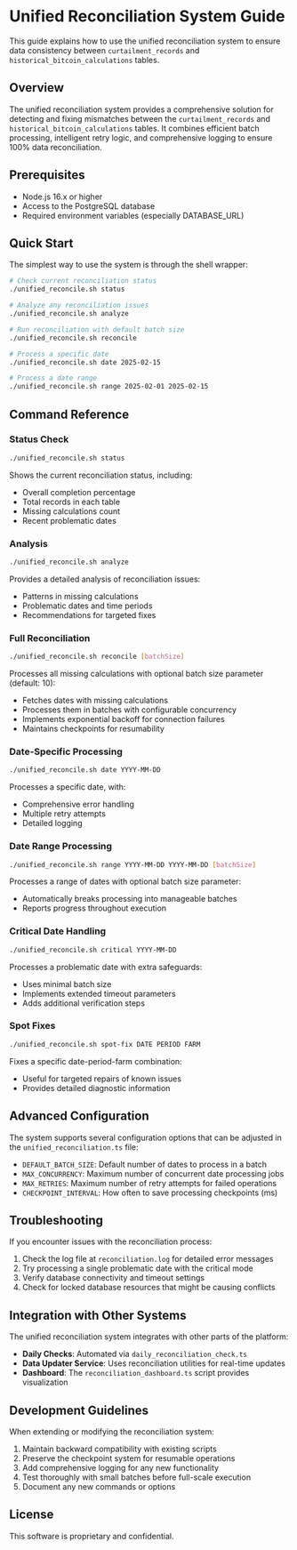 # Unified Reconciliation System Guide

This guide explains how to use the unified reconciliation system to ensure data consistency between `curtailment_records` and `historical_bitcoin_calculations` tables.

## Overview

The unified reconciliation system provides a comprehensive solution for detecting and fixing mismatches between the `curtailment_records` and `historical_bitcoin_calculations` tables. It combines efficient batch processing, intelligent retry logic, and comprehensive logging to ensure 100% data reconciliation.

## Prerequisites

- Node.js 16.x or higher
- Access to the PostgreSQL database
- Required environment variables (especially DATABASE_URL)

## Quick Start

The simplest way to use the system is through the shell wrapper:

```bash
# Check current reconciliation status
./unified_reconcile.sh status

# Analyze any reconciliation issues
./unified_reconcile.sh analyze

# Run reconciliation with default batch size
./unified_reconcile.sh reconcile

# Process a specific date
./unified_reconcile.sh date 2025-02-15

# Process a date range
./unified_reconcile.sh range 2025-02-01 2025-02-15
```

## Command Reference

### Status Check

```bash
./unified_reconcile.sh status
```

Shows the current reconciliation status, including:
- Overall completion percentage
- Total records in each table
- Missing calculations count
- Recent problematic dates

### Analysis

```bash
./unified_reconcile.sh analyze
```

Provides a detailed analysis of reconciliation issues:
- Patterns in missing calculations
- Problematic dates and time periods
- Recommendations for targeted fixes

### Full Reconciliation

```bash
./unified_reconcile.sh reconcile [batchSize]
```

Processes all missing calculations with optional batch size parameter (default: 10):
- Fetches dates with missing calculations
- Processes them in batches with configurable concurrency
- Implements exponential backoff for connection failures
- Maintains checkpoints for resumability

### Date-Specific Processing

```bash
./unified_reconcile.sh date YYYY-MM-DD
```

Processes a specific date, with:
- Comprehensive error handling
- Multiple retry attempts
- Detailed logging

### Date Range Processing

```bash
./unified_reconcile.sh range YYYY-MM-DD YYYY-MM-DD [batchSize]
```

Processes a range of dates with optional batch size parameter:
- Automatically breaks processing into manageable batches
- Reports progress throughout execution

### Critical Date Handling

```bash
./unified_reconcile.sh critical YYYY-MM-DD
```

Processes a problematic date with extra safeguards:
- Uses minimal batch size
- Implements extended timeout parameters
- Adds additional verification steps

### Spot Fixes

```bash
./unified_reconcile.sh spot-fix DATE PERIOD FARM
```

Fixes a specific date-period-farm combination:
- Useful for targeted repairs of known issues
- Provides detailed diagnostic information

## Advanced Configuration

The system supports several configuration options that can be adjusted in the `unified_reconciliation.ts` file:

- `DEFAULT_BATCH_SIZE`: Default number of dates to process in a batch
- `MAX_CONCURRENCY`: Maximum number of concurrent date processing jobs
- `MAX_RETRIES`: Maximum number of retry attempts for failed operations
- `CHECKPOINT_INTERVAL`: How often to save processing checkpoints (ms)

## Troubleshooting

If you encounter issues with the reconciliation process:

1. Check the log file at `reconciliation.log` for detailed error messages
2. Try processing a single problematic date with the critical mode
3. Verify database connectivity and timeout settings
4. Check for locked database resources that might be causing conflicts

## Integration with Other Systems

The unified reconciliation system integrates with other parts of the platform:

- **Daily Checks**: Automated via `daily_reconciliation_check.ts`
- **Data Updater Service**: Uses reconciliation utilities for real-time updates
- **Dashboard**: The `reconciliation_dashboard.ts` script provides visualization

## Development Guidelines

When extending or modifying the reconciliation system:

1. Maintain backward compatibility with existing scripts
2. Preserve the checkpoint system for resumable operations
3. Add comprehensive logging for any new functionality
4. Test thoroughly with small batches before full-scale execution
5. Document any new commands or options

## License

This software is proprietary and confidential.